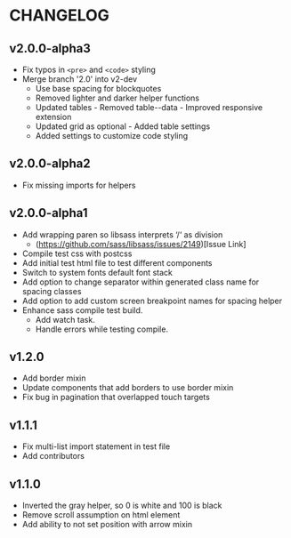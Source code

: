 # CHANGELOG

## v2.0.0-alpha3

  - Fix typos in `<pre>` and `<code>` styling
  - Merge branch '2.0' into v2-dev
    - Use base spacing for blockquotes
    - Removed lighter and darker helper functions
    - Updated tables - Removed table--data - Improved responsive extension
    - Updated grid as optional - Added table settings
    - Added settings to customize code styling

## v2.0.0-alpha2

  - Fix missing imports for helpers

## v2.0.0-alpha1

  - Add wrapping paren so libsass interprets ‘/‘ as division
    - (https://github.com/sass/libsass/issues/2149)[Issue Link]
  - Compile test css with postcss
  - Add initial test html file to test different components
  - Switch to system fonts default font stack
  - Add option to change separator within generated class name for spacing classes
  - Add option to add custom screen breakpoint names for spacing helper
  - Enhance sass compile test build.
    - Add watch task.
    - Handle errors while testing compile.

## v1.2.0

  - Add border mixin
  - Update components that add borders to use border mixin
  - Fix bug in pagination that overlapped touch targets

## v1.1.1

  - Fix multi-list import statement in test file
  - Add contributors

## v1.1.0

  - Inverted the gray helper, so 0 is white and 100 is black
  - Remove scroll assumption on html element
  - Add ability to not set position with arrow mixin
